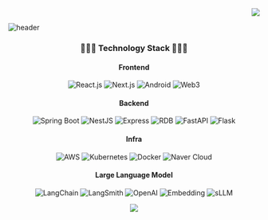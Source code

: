 <div align="end">
    <a href="https://solved.ac/profile/devleejb" target="_blank">
        <img src="https://mazassumnida.wtf/api/mini/generate_badge?boj=devleejb">
    </a>
</div>

![header](https://capsule-render.vercel.app/api?type=transparent&fontColor=703ee5&text=JongBeom&height=150&fontSize=60&desc=Software%20Engineer&descAlignY=75&descAlign=56)

<h3 align="center">👨🏻‍💻 Technology Stack 👨🏻‍💻</h3>

<div align="center">
    <h4 align="center">Frontend</h4> 
    <p align="center">
        <img alt="React.js" src="https://img.shields.io/badge/-React.js-61DAFB?logo=react&logoColor=white&style=flat">
        <img alt="Next.js" src="https://img.shields.io/badge/-Next.js-000000?logo=next.js&logoColor=white&style=flat">
        <img alt="Android" src="https://img.shields.io/badge/-Android-3DDC84?logo=android&logoColor=white&style=flat">
        <img alt="Web3" src="https://img.shields.io/badge/-Web3-F16822?logo=ethereum&logoColor=white&style=flat">
    </p>
</div>

<div align="center">
    <h4 align="center">Backend</h4>
    <p align="center">
        <img alt="Spring Boot" src="https://img.shields.io/badge/-Spring%20Boot-6DB33F?logo=spring-boot&logoColor=white&style=flat">
        <img alt="NestJS" src="https://img.shields.io/badge/-NestJS-E0234E?logo=nestjs&logoColor=white&style=flat">
        <img alt="Express" src="https://img.shields.io/badge/-Express-000000?logo=express&logoColor=white&style=flat"> 
        <img alt="RDB" src="https://img.shields.io/badge/-RDB-003B57?logo=postgresql&logoColor=white&style=flat">
        <img alt="FastAPI" src="https://img.shields.io/badge/-FastAPI-009688?logo=fastapi&logoColor=white&style=flat">
        <img alt="Flask" src="https://img.shields.io/badge/-Flask-000000?logo=flask&logoColor=white&style=flat">
    </p>
</div>

<div align="center">
    <h4 align="center">Infra</h4>
    <p align="center">
        <img alt="AWS" src="https://img.shields.io/badge/-AWS-232F3E?logo=amazon-aws&logoColor=white&style=flat">
        <img alt="Kubernetes" src="https://img.shields.io/badge/-Kubernetes-326CE5?logo=kubernetes&logoColor=white&style=flat">
        <img alt="Docker" src="https://img.shields.io/badge/-Docker-2496ED?logo=docker&logoColor=white&style=flat">
        <img alt="Naver Cloud" src="https://img.shields.io/badge/-Naver%20Cloud-03C75A?logo=naver&logoColor=white&style=flat">
    </p>
</div>

<div align ="center">
    <h4 align="center">Large Language Model</h4>
    <p align="center">
    <img alt="LangChain" src="https://img.shields.io/badge/-LangChain-405DE6?logoColor=white&style=flat">
    <img alt="LangSmith" src="https://img.shields.io/badge/-LangSmith-6F42C1?logoColor=white&style=flat">
    <img alt="OpenAI" src="https://img.shields.io/badge/-OpenAI-FFD43B?logo=openai&logoColor=white&style=flat">
    <img alt="Embedding" src="https://img.shields.io/badge/-Embedding-FF9E0F?logoColor=white&style=flat">
    <img alt="sLLM" src="https://img.shields.io/badge/-sLLM-172B4D?logoColor=white&style=flat">
    </p>
</div>

<div align="center">
    <img src="https://github-readme-streak-stats.herokuapp.com/?user=devleejb"/>
</div>
